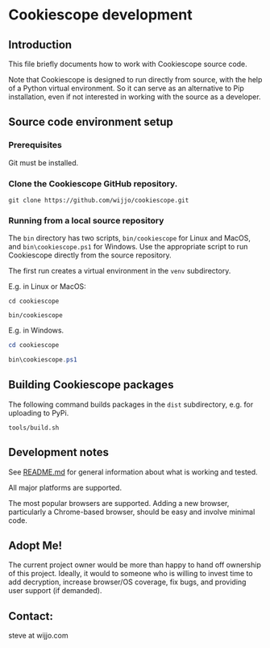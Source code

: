 # Cookiescope development

## Introduction

This file briefly documents how to work with Cookiescope source code.

Note that Cookiescope is designed to run directly from source, with the help of
a Python virtual environment. So it can serve as an alternative to Pip
installation, even if not interested in working with the source as a developer.

## Source code environment setup

### Prerequisites

Git must be installed.

### Clone the Cookiescope GitHub repository.

```shell
git clone https://github.com/wijjo/cookiescope.git
```

### Running from a local source repository

The `bin` directory has two scripts, `bin/cookiescope` for Linux and MacOS, and
`bin\cookiescope.ps1` for Windows. Use the appropriate script to run Cookiescope
directly from the source repository.

The first run creates a virtual environment in the `venv` subdirectory.

E.g. in Linux or MacOS:

```shell
cd cookiescope

bin/cookiescope
```

E.g. in Windows.

```powershell
cd cookiescope

bin\cookiescope.ps1
```

## Building Cookiescope packages

The following command builds packages in the `dist` subdirectory, e.g. for
uploading to PyPi.

```shell
tools/build.sh
```

## Development notes

See [README.md](./README.md) for general information about what is working and
tested.

All major platforms are supported.

The most popular browsers are supported. Adding a new browser, particularly a
Chrome-based browser, should be easy and involve minimal code.

## Adopt Me!

The current project owner would be more than happy to hand off ownership of this
project. Ideally, it would to someone who is willing to invest time to add
decryption, increase browser/OS coverage, fix bugs, and providing user support
(if demanded).

## Contact:

steve at wijjo.com
